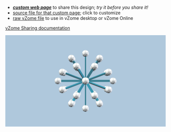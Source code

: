 
 - [***custom web page***][post] to share this design; *try it before you share it!*
 - [source file for that custom page][source]; click to customize
 - [raw vZome file][raw] to use in vZome desktop or vZome Online

[vZome Sharing documentation](https://vzome.github.io/vzome/sharing.html#how-it-works)

![Image](<icosa-test.png>)


[post]: <https://dekay5555555.github.io/vzome-sharing/2022/02/16/icosa-test-19-38-24.html>
[source]: <https://github.com/dekay5555555/vzome-sharing/edit/main/_posts/2022-02-16-icosa-test-19-38-24.md>
[raw]: <https://raw.githubusercontent.com/dekay5555555/vzome-sharing/main/2022/02/16/19-38-24-icosa-test/icosa-test.vZome>
